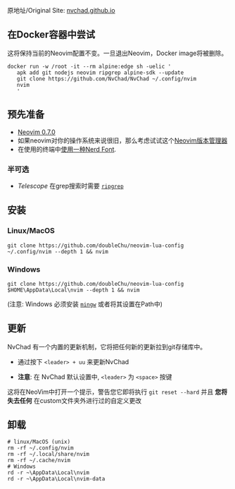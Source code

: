 原地址/Original Site: [nvchad.github.io](https://nvchad.github.io/quickstart/install#pre-requisites)

在Docker容器中尝试
-----------------------------------------------------------------------------

这将保持当前的Neovim配置不变。一旦退出Neovim，Docker image将被删除。

```
docker run -w /root -it --rm alpine:edge sh -uelic '
   apk add git nodejs neovim ripgrep alpine-sdk --update
   git clone https://github.com/NvChad/NvChad ~/.config/nvim
   nvim
   '
```

预先准备
-----------------------------------------------------------

*   [Neovim 0.7.0](https://github.com/neovim/neovim/releases/tag/v0.7.0)
*   如果neovim对你的操作系统来说很旧，那么考虑试试这个[Neovim版本管理器](https://github.com/MordechaiHadad/bob)
*   在使用的终端中[使用一种Nerd Font](https://www.nerdfonts.com/).

### 半可选

*   _Telescope_ 在grep搜索时需要 [`ripgrep`](https://github.com/BurntSushi/ripgrep)

安装
---------------------------------------------

### Linux/MacOS

```shell
git clone https://github.com/doubleChu/neovim-lua-config ~/.config/nvim --depth 1 && nvim
```

### Windows

```shell
git clone https://github.com/doubleChu/neovim-lua-config $HOME\AppData\Local\nvim --depth 1 && nvim
```

(注意: Windows 必须安装 [`mingw`](http://mingw-w64.org/doku.php) 或者将其设置在Path中)

更新
-------------------------------------------

NvChad 有一个内置的更新机制，它将把任何新的更新拉到git存储库中。

*   通过按下 `<leader> + uu` 来更新NvChad
    
*   **注意**: 在 NvChad 默认设置中, `<leader>` 为 `<space>` 按键
    

这将在NeoVim中打开一个提示，警告您它即将执行 `git reset --hard` 并且 **您将失去任何** 在custom文件夹外进行过的自定义更改

卸载
-------------------------------------------------

```
# linux/MacOS (unix)
rm -rf ~/.config/nvim
rm -rf ~/.local/share/nvim
rm -rf ~/.cache/nvim
# Windows
rd -r ~\AppData\Local\nvim
rd -r ~\AppData\Local\nvim-data
```
